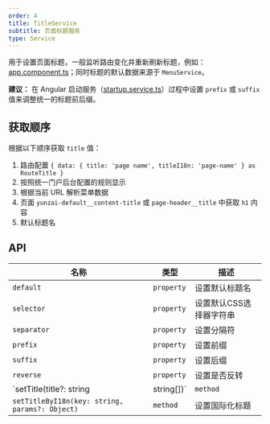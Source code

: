 ```yaml
---
order: 4
title: TitleService
subtitle: 页面标题服务
type: Service
---
```


用于设置页面标题，一般监听路由变化并重新刷新标题，例如：[app.component.ts](https://github.com/hbyunzai/ng-yunzai/blob/master/src/app/app.component.ts#L54)；同时标题的默认数据来源于 `MenuService`。

**建议：** 在 Angular 启动服务（[startup.service.ts](https://github.com/hbyunzai/ng-yunzai/blob/master/src/app/core/startup/startup.service.ts)）过程中设置 `prefix` 或 `suffix` 值来调整统一的标题前后缀。

## 获取顺序

根据以下顺序获取 `title` 值：

1. 路由配置 `{ data: { title: 'page name', titleI18n: 'page-name' } as RouteTitle }`
2. 按照统一门户后台配置的规则显示
3. 根据当前 URL 解析菜单数据
4. 页面 `yunzai-default__content-title` 或 `page-header__title` 中获取 `h1` 内容
5. 默认标题名

## API

| 名称                                           | 类型       | 描述           |
| ---------------------------------------------- | ---------- | -------------- |
| `default`                                      | `property` | 设置默认标题名 |
| `selector`                                      | `property` | 设置默认CSS选择器字符串 |
| `separator`                                    | `property` | 设置分隔符     |
| `prefix`                                       | `property` | 设置前缀       |
| `suffix`                                       | `property` | 设置后缀       |
| `reverse`                                      | `property` | 设置是否反转   |
| `setTitle(title?: string | string[])`          | `method`   | 设置标题，受限于 [#1261](https://github.com/hbyunzai/ng-yunzai/issues/1261) 会有 `25ms` 的延迟  |
| `setTitleByI18n(key: string, params?: Object)` | `method`   | 设置国际化标题 |
